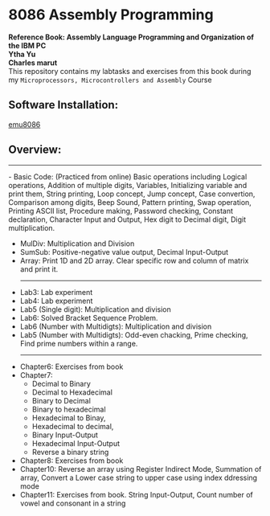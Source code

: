 # 8086 Assembly Programming
**Reference Book: Assembly Language Programming and Organization of the IBM PC <br> Ytha Yu <br> Charles marut <br>**
This repository contains my labtasks and exercises from this book during my `Microprocessors, Microcontrollers and Assembly` Course
## Software Installation: 
[emu8086](https://emu8086-microprocessor-emulator.en.softonic.com/download)

## Overview: 
<hr>
- Basic Code: (Practiced from online) Basic operations including Logical operations, Addition of multiple digits, Variables, Initializing variable and print them,
String printing, Loop concept, Jump concept, Case convertion, Comparison among digits, Beep Sound, Pattern printing, Swap operation, Printing ASCII list, Procedure making,
Password checking, Constant declaration, Character Input and Output, Hex digit to Decimal digit, Digit multiplication.

- MulDiv: Multiplication and Division
- SumSub: Positive-negative value output, Decimal Input-Output
- Array: Print 1D and 2D array. Clear specific row and column of matrix and print it. <hr>
- Lab3: Lab experiment
- Lab4: Lab experiment
- Lab5 (Single digit): Multiplication and division
- Lab6: Solved Bracket Sequence Problem.
- Lab6 (Number with Multidigts): Multiplication and division
- Lab5 (Number with Multidigts): Odd-even chacking, Prime checking, Find prime numbers within a range. <hr>
- Chapter6: Exercises from book
- Chapter7:
  - Decimal to Binary
  - Decimal to Hexadecimal
  - Binary to Decimal
  - Binary to hexadecimal
  - Hexadecimal to Binay,
  - Hexadecimal to decimal, 
  - Binary Input-Output
  - Hexadecimal Input-Output
  - Reverse a binary string
- Chapter8: Exercises from book
- Chapter10: Reverse an array using Register Indirect Mode, Summation of array, Convert a Lower case string to upper case using index ddressing mode
- Chapter11: Exercises from book. String Input-Output, Count number of vowel and consonant in a string



























 

